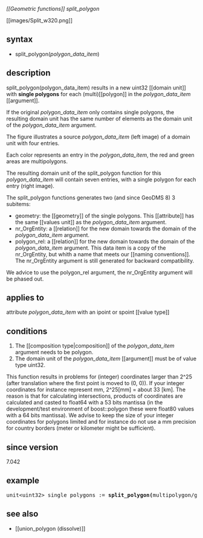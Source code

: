 *[[Geometric functions]] split_polygon*

[[images/Split_w320.png]]

## syntax

- split_polygon(*polygon_data_item*)

## description

split_polygon(polygon_data_item) results in a new uint32 [[domain unit]] with **single polygons** for each (multi)[[polygon]] in the *polygon_data_item* [[argument]].

If the original *polygon_data_item* only contains single polygons, the resulting domain unit has the same number of elements as the domain unit of the
*polygon_data_item* argument.

The figure illustrates a source *polygon_data_item* (left image) of a domain unit with four entries.

Each color represents an entry in the *polygon_data_item*, the red and green areas are multipolygons.

The resulting domain unit of the split_polygon function for this *polygon_data_item* will contain seven entries, with a single polygon for each entry (right image).

The split_polygon functions generates two (and since GeoDMS 8) 3 subitems:

- geometry: the [[geometry]] of the single polygons. This [[attribute]] has the same [[values unit]] as the *polygon_data_item* argument.
- nr_OrgEntity: a [[relation]] for the new domain towards the domain of the *polygon_data_item* argument.
- polygon_rel: a [[relation]] for the new domain towards the domain of the *polygon_data_item* argument. This data item is a copy of the nr_OrgEntity, but whith a name that meets our [[naming conventions]]. The nr_OrgEntity argument is still generated for backward compatibility. 

We advice to use the polygon_rel argument, the nr_OrgEntity argument will be phased out.

## applies to

attribute *polygon_data_item* with an ipoint or spoint [[value type]]

## conditions

1. The [[composition type|composition]] of the *polygon_data_item* argument needs to be polygon.
2. The domain unit of the *polygon_data_item* [[argument]] must be of value type uint32.

This function results in problems for (integer) coordinates larger than 2^25 (after translation where the first point is moved to (0, 0)). If your integer coordinates for instance represent mm, 2^25[mm] = about 33 [km]. The reason is that for calculating intersections, products of coordinates are calculated and casted to float64 with a 53 bits mantissa (in the development/test environment of boost::polygon these were float80 values with a 64 bits mantissa). We advise to keep the size of your integer coordinates for polygons limited and for instance do not use a mm precision for country borders (meter or kilometer might be sufficient).

## since version

7.042

## example

<pre>
unit&lt;uint32&gt; single_polygons := <B>split_polygon(</B>multipolygon/geometry<B>)</B>;
</pre>

## see also
- [[union_polygon (dissolve)]]